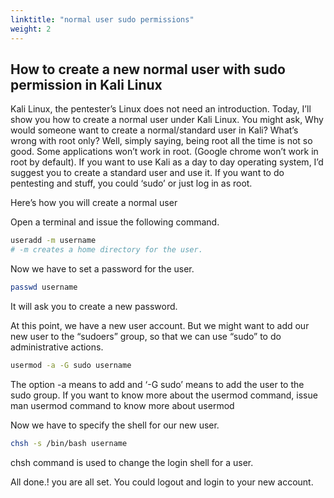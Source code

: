 ```yaml
---
linktitle: "normal user sudo permissions"
weight: 2
---
```



## How to create a new normal user with sudo permission in Kali Linux


Kali Linux, the pentester’s Linux does not need an introduction. Today, I’ll show you how to create a normal user under Kali Linux. You might ask, Why would someone want to create a normal/standard user in Kali? What’s wrong with root only? Well, simply saying, being root all the time is not so good. Some applications won’t work in root. (Google chrome won’t work in root by default). If you want to use Kali as a day to day operating system, I’d suggest you to create a standard user and use it. If you want to do pentesting and stuff, you could ‘sudo’ or just log in as root.


Here’s how you will create a normal user

Open a terminal and issue the following command.
```bash
useradd -m username
# -m creates a home directory for the user.
```
Now we have to set a password for the user.
```bash
passwd username
```
It will ask you to create a new password.


At this point, we have a new user account. But we might want to add our new user to the “sudoers” group, so that we can use “sudo” to do administrative actions.
```bash
usermod -a -G sudo username
```
The option -a means to add and ‘-G sudo’ means to add the user to the sudo group. If you want to know more about the usermod command, issue man usermod command to know more about usermod


Now we have to specify the shell for our new user.
```bash
chsh -s /bin/bash username
```
chsh command is used to change the login shell for a user.


All done.! you are all set. You could logout and login to your new account.